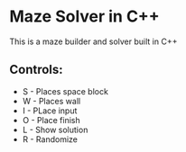 # Maze Solver in C++

This is a maze builder and solver built in C++

## Controls:

* S - Places space block
* W - Places wall
* I - PLace input
* O - Place finish
* L - Show solution
* R - Randomize